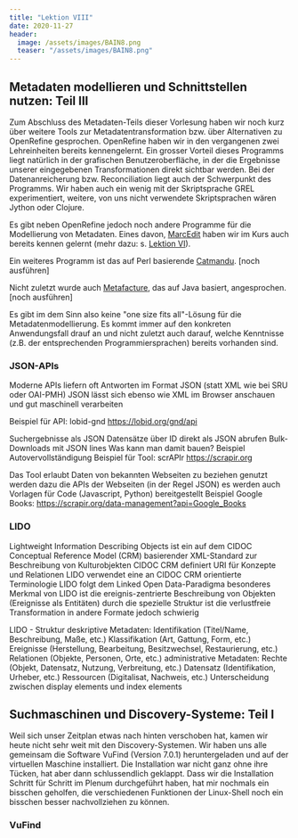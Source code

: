 ```yaml
---
title: "Lektion VIII"
date: 2020-11-27
header:
  image: /assets/images/BAIN8.png
  teaser: "/assets/images/BAIN8.png"
---
```

## Metadaten modellieren und Schnittstellen nutzen: Teil III
Zum Abschluss des Metadaten-Teils dieser Vorlesung haben wir noch kurz über weitere Tools zur Metadatentransformation bzw. über Alternativen zu OpenRefine gesprochen. OpenRefine haben wir in den vergangenen zwei Lehreinheiten bereits kennengelernt. Ein grosser Vorteil dieses Programms liegt natürlich in der grafischen Benutzeroberfläche, in der die Ergebnisse unserer eingegebenen Transformationen direkt sichtbar werden. Bei der Datenanreicherung bzw. Reconciliation liegt auch der Schwerpunkt des Programms. Wir haben auch ein wenig mit der Skriptsprache GREL experimentiert, weitere, von uns nicht verwendete Skriptsprachen wären Jython oder Clojure. 

Es gibt neben OpenRefine jedoch noch andere Programme für die Modellierung von Metadaten. Eines davon, [MarcEdit](https://marcedit.reeset.net) haben wir im Kurs auch bereits kennen gelernt (mehr dazu: s. [Lektion VI](https://leabaechli.github.io/bain/lektion6/)). 

Ein weiteres Programm ist das auf Perl basierende [Catmandu](https://librecat.org). [noch ausführen]

Nicht zuletzt wurde auch [Metafacture](https://github.com/metafacture/metafacture-core), das auf Java basiert, angesprochen. [noch ausführen]

Es gibt im dem Sinn also keine "one size fits all"-Lösung für die Metadatenmodellierung. Es kommt immer auf den konkreten Anwendungsfall drauf an und nicht zuletzt auch darauf, welche Kenntnisse (z.B. der entsprechenden Programmiersprachen) bereits vorhanden sind. 


### JSON-APIs
Moderne APIs liefern oft Antworten im Format JSON (statt XML wie bei SRU oder OAI-PMH)
JSON lässt sich ebenso wie XML im Browser anschauen und gut maschinell verarbeiten

Beispiel für API: lobid-gnd
https://lobid.org/gnd/api

Suchergebnisse als JSON
Datensätze über ID direkt als JSON abrufen
Bulk-Downloads mit JSON lines
Was kann man damit bauen? Beispiel Autovervollständigung
Beispiel für Tool: scrAPIr
https://scrapir.org

Das Tool erlaubt Daten von bekannten Webseiten zu beziehen
genutzt werden dazu die APIs der Webseiten (in der Regel JSON)
es werden auch Vorlagen für Code (Javascript, Python) bereitgestellt
Beispiel Google Books: https://scrapir.org/data-management?api=Google_Books
 

### LIDO
Lightweight Information Describing Objects ist ein auf dem CIDOC Conceptual Reference Model (CRM) basierender XML-Standard zur Beschreibung von Kulturobjekten
CIDOC CRM definiert URI für Konzepte und Relationen
LIDO verwendet eine an CIDOC CRM orientierte Terminologie
LIDO folgt dem Linked Open Data-Paradigma
besonderes Merkmal von LIDO ist die ereignis-zentrierte Beschreibung von Objekten (Ereignisse als Entitäten)
durch die spezielle Struktur ist die verlustfreie Transformation in andere Formate jedoch schwierig

LIDO - Struktur
deskriptive Metadaten:
Identifikation (Titel/Name, Beschreibung, Maße, etc.)
Klassifikation (Art, Gattung, Form, etc.)
Ereignisse (Herstellung, Bearbeitung, Besitzwechsel, Restaurierung, etc.)
Relationen (Objekte, Personen, Orte, etc.)
administrative Metadaten:
Rechte (Objekt, Datensatz, Nutzung, Verbreitung, etc.)
Datensatz (Identifikation, Urheber, etc.)
Ressourcen (Digitalisat, Nachweis, etc.)
Unterscheidung zwischen display elements und index elements



## Suchmaschinen und Discovery-Systeme: Teil I
Weil sich unser Zeitplan etwas nach hinten verschoben hat, kamen wir heute nicht sehr weit mit den Discovery-Systemen. Wir haben uns alle gemeinsam die Software VuFind (Version 7.0.1) heruntergeladen und auf der virtuellen Maschine installiert. Die Installation war nicht ganz ohne ihre Tücken, hat aber dann schlussendlich geklappt. Dass wir die Installation Schritt für Schritt im Plenum durchgeführt haben, hat mir nochmals ein bisschen geholfen, die verschiedenen Funktionen der Linux-Shell noch ein bisschen besser nachvollziehen zu können. 

### VuFind
